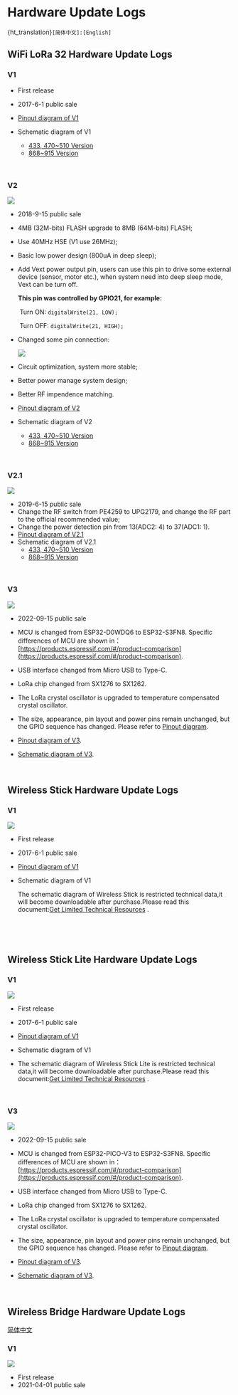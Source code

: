 # Hardware Update Logs
{ht_translation}`[简体中文]:[English]`

## WiFi LoRa 32 Hardware Update Logs

### V1

- First release
- 2017-6-1 public sale

- [Pinout diagram of V1](http://resource.heltec.cn/download/WiFi_LoRa_32/WIFI_LoRa_32_V1.pdf)

- Schematic diagram of V1
  - [433, 470~510 Version](http://resource.heltec.cn/download/WiFi_LoRa_32/V1/WIFI_LoRa_32(433_470-510%20version)Schematic_diagram.PDF)
  - [868~915 Version](http://resource.heltec.cn/download/WiFi_LoRa_32/V1/WIFI_LoRa_32(868-915version)Schematic_diagram.PDF)

&nbsp;

### V2

![](img/hardware_update_log/02.png)

- 2018-9-15 public sale

- 4MB (32M-bits) FLASH upgrade to 8MB (64M-bits) FLASH;

- Use 40MHz HSE (V1 use 26MHz);

- Basic low power design (800uA in deep sleep);

- Add Vext power output pin, users can use this pin to drive some external device (sensor, motor etc.), when system need into deep sleep mode, Vext can be turn off.

  **This pin was controlled by GPIO21, for example:**

  ​		Turn ON:  `digitalWrite(21, LOW);`

  ​		Turn OFF: `digitalWrite(21, HIGH);`

- Changed some pin connection:

  ![](img/hardware_update_log/01.png)

- Circuit optimization, system more stable;

- Better power manage system design;

- Better RF impendence matching.

- [Pinout diagram of V2](http://resource.heltec.cn/download/WiFi_LoRa_32/WIFI_LoRa_32_V2.pdf)

- Schematic diagram of V2

  - [433, 470~510 Version](http://resource.heltec.cn/download/WiFi_LoRa_32/V2/WiFi_LoRa_32_V2(433%2C470-510).PDF)
  - [868~915 Version](http://resource.heltec.cn/download/WiFi_LoRa_32/V2/WIFI_LoRa_32_V2(868-915).PDF)

&nbsp;

### V2.1

![](img/hardware_update_log/03.png)

- 2019-6-15  public sale
- Change the RF switch from PE4259 to UPG2179, and change the RF part to the official recommended value;
- Change the power detection pin from 13(ADC2: 4) to 37(ADC1: 1).
- [Pinout diagram of V2.1](https://resource.heltec.cn/download/WiFi_LoRa_32/WIFI_LoRa_32_V2.1.pdf)
- Schematic diagram of V2.1
  - [433, 470~510 Version](https://resource.heltec.cn/download/WiFi_LoRa_32/V2.1/WiFi_LoRa_32_V2.1(433%2C470-510).PDF)
  - [868~915 Version](https://resource.heltec.cn/download/WiFi_LoRa_32/V2.1/WIFI_LoRa_32_V2.1(868-915).PDF)

&nbsp;

### V3

![](img/hardware_update_log/07.png)

- 2022-09-15  public sale

- MCU is changed from ESP32-D0WDQ6 to ESP32-S3FN8. Specific differences of MCU are shown in：[https://products.espressif.com/#/product-comparison](https://products.espressif.com/#/product-comparison).
- USB interface changed from Micro USB to Type-C.
- LoRa chip changed from SX1276 to SX1262.
- The LoRa crystal oscillator is upgraded to temperature compensated crystal oscillator.
- The size, appearance, pin layout and power pins remain unchanged, but the GPIO sequence has changed. Please refer to [Pinout diagram](https://resource.heltec.cn/download/WiFi_LoRa32_V3/HTIT-WB32LA(F)_V3.png).
- [Pinout diagram of V3](https://resource.heltec.cn/download/WiFi_LoRa32_V3/HTIT-WB32LA(F)_V3.png).
- [Schematic diagram of V3](https://resource.heltec.cn/download/WiFi_LoRa32_V3/HTIT-WB32LA(F)_V3_Schematic_Diagram.pdf).

&nbsp;

## Wireless Stick  Hardware Update Logs

### V1

![](img/hardware_update_log/04.png)

- First release

- 2017-6-1 public sale

- [Pinout diagram of V1](http://resource.heltec.cn/download/Wireless_Stick/Wireless_Stick.pdf)

- Schematic diagram of V1

  The schematic diagram of Wireless Stick is restricted technical data,it will become downloadable after purchase.Please read this document:[Get Limited Technical Resources](https://heltec-automation-docs.readthedocs.io/en/latest/general/view_limited_technical_data.html) .

&nbsp;



&nbsp;

## Wireless Stick Lite Hardware Update Logs

### V1

![](img/hardware_update_log/05.png)

- First release
- 2017-6-1 public sale

- [Pinout diagram of V1](http://resource.heltec.cn/download/Wireless_Stick_Lite/Wireless_Stick_Lite.pdf)
- Schematic diagram of V1
- The schematic diagram of Wireless Stick Lite is restricted technical data,it will become downloadable after purchase.Please read this document:[Get Limited Technical Resources](https://heltec-automation-docs.readthedocs.io/en/latest/general/view_limited_technical_data.html) .

&nbsp;

### V3

![](img/hardware_update_log/08.png)

- 2022-09-15  public sale

- MCU is changed from ESP32-PICO-V3 to ESP32-S3FN8. Specific differences of MCU are shown in：[https://products.espressif.com/#/product-comparison](https://products.espressif.com/#/product-comparison).
- USB interface changed from Micro USB to Type-C.
- LoRa chip changed from SX1276 to SX1262.
- The LoRa crystal oscillator is upgraded to temperature compensated crystal oscillator.
- The size, appearance, pin layout and power pins remain unchanged, but the GPIO sequence has changed. Please refer to [Pinout diagram](https://resource.heltec.cn/download/Wireless_Stick_Lite_V3/HTIT-WSL_V3.png).
- [Pinout diagram of V3](https://resource.heltec.cn/download/Wireless_Stick_Lite_V3/HTIT-WSL_V3.png).
- [Schematic diagram of V3](https://resource.heltec.cn/download/Wireless_Stick_Lite_V3/HTIT-WSL_V3_Schematic_Diagram.pdf).

&nbsp;

## Wireless Bridge  Hardware Update Logs

[简体中文](https://heltec-automation.readthedocs.io/zh_CN/latest/esp32/wireless_bridge/hardware_update_log.html)

### V1

![](img/hardware_update_log/06.png)

- First release
- 2021-04-01 public sale
